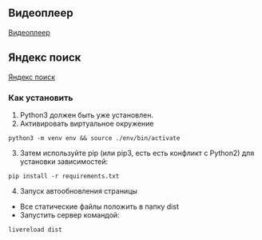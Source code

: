 ## Видеоплеер
[Видеоплеер](https://efekta.github.io/video-player-jslib/dist/index.html)


## Яндекс поиск
[Яндекс поиск](https://efekta.github.io/video-player-jslib/dist/yandex.html)

### Как установить
1. Python3 должен быть уже установлен. 
2. Активировать виртуальное окружение

```
python3 -m venv env && source ./env/bin/activate
```

3. Затем используйте pip (или pip3, есть есть конфликт с Python2) 
для установки зависимостей:

```
pip install -r requirements.txt
```

4. Запуск автообновления страницы

- Все статические файлы положить в папку dist
- Запустить сервер командой:
```
livereload dist
```
